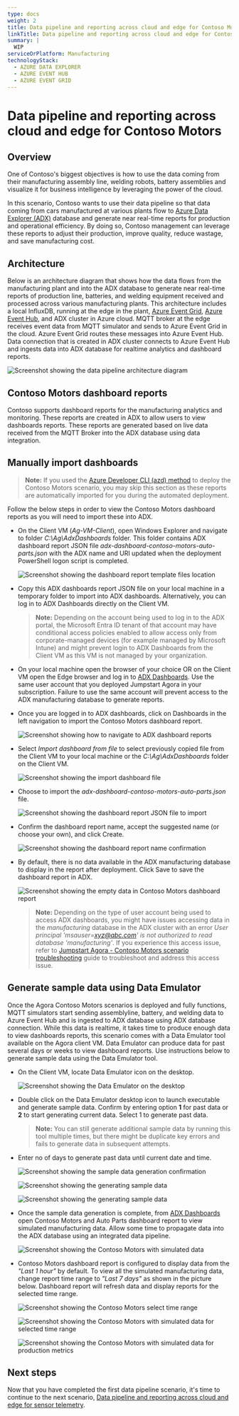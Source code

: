 ```yaml
---
type: docs
weight: 2
title: Data pipeline and reporting across cloud and edge for Contoso Motors
linkTitle: Data pipeline and reporting across cloud and edge for Contoso Motors
summary: |
  WIP
serviceOrPlatform: Manufacturing
technologyStack:
  - AZURE DATA EXPLORER
  - AZURE EVENT HUB
  - AZURE EVENT GRID
---
```


# Data pipeline and reporting across cloud and edge for Contoso Motors

## Overview

One of Contoso's biggest objectives is how to use the data coming from their manufacturing assembly line, welding robots, battery assemblies and visualize it for business intelligence by leveraging the power of the cloud.

In this scenario, Contoso wants to use their data pipeline so that data coming from cars manufactured at various plants flow to [Azure Data Explorer (ADX)](https://learn.microsoft.com/azure/data-explorer/data-explorer-overview) database and generate near real-time reports for production and operational efficiency. By doing so, Contoso management can leverage these reports to adjust their production, improve quality, reduce wastage, and save manufacturing cost.

## Architecture

Below is an architecture diagram that shows how the data flows from the manufacturing plant and into the ADX database to generate near real-time reports of production line, batteries, and welding equipment received and processed across various manufacturing plants. This architecture includes a local InfluxDB, running at the edge in the plant, [Azure Event Grid](https://learn.microsoft.com/en-us/azure/event-grid/overview), [Azure Event Hub](https://learn.microsoft.com/en-us/azure/event-hubs/event-hubs-about), and ADX cluster in Azure cloud. MQTT broker at the edge receives event data from MQTT simulator and sends to Azure Event Grid in the cloud. Azure Event Grid routes these messages into Azure Event Hub. Data connection that is created in ADX cluster connects to Azure Event Hub and ingests data into ADX database for realtime analytics and dashboard reports.

![Screenshot showing the data pipeline architecture diagram](./img/contoso_motors-datapipeline_architecture.png)

## Contoso Motors dashboard reports

Contoso supports dashboard reports for the manufacturing analytics and monitoring. These reports are created in ADX to allow users to view dashboards reports. These reports are generated based on live data received from the MQTT Broker into the ADX database using data integration.

## Manually import dashboards

> **Note:** If you used the [Azure Developer CLI (azd) method](../deployment/#deployment-via-azure-developer-cli) to deploy the Contoso Motors scenario, you may skip this section as these reports are automatically imported for you during the automated deployment.

Follow the below steps in order to view the Contoso Motors dashboard reports as you will need to import these into ADX.

- On the Client VM (_Ag-VM-Client_), open Windows Explorer and navigate to folder _C:\Ag\AdxDashboards_ folder. This folder contains ADX dashboard report JSON file _adx-dashboard-contoso-motors-auto-parts.json_ with the ADX name and URI updated when the deployment PowerShell logon script is completed.

  ![Screenshot showing the dashboard report template files location](./img/adx_dashboard_report_files.png)

- Copy this ADX dashboards report JSON file on your local machine in a temporary folder to import into ADX dashboards. Alternatively, you can log in to ADX Dashboards directly on the Client VM.

  > **Note:** Depending on the account being used to log in to the ADX portal, the Microsoft Entra ID tenant of that account may have conditional access policies enabled to allow access only from corporate-managed devices (for example managed by Microsoft Intune) and might prevent login to ADX Dashboards from the Client VM as this VM is not managed by your organization.

- On your local machine open the browser of your choice OR on the Client VM open the Edge browser and log in to [ADX Dashboards](https://dataexplorer.azure.com/). Use the same user account that you deployed Jumpstart Agora in your subscription. Failure to use the same account will prevent access to the ADX manufacturing database to generate reports.

- Once you are logged in to ADX dashboards, click on Dashboards in the left navigation to import the Contoso Motors dashboard report.

  ![Screenshot showing how to navigate to ADX dashboard reports](./img/adx_view_dashboards.png)

- Select _Import dashboard from file_ to select previously copied file from the Client VM to your local machine or the _C:\Ag\AdxDashboards_ folder on the Client VM.

  ![Screenshot showing the import dashboard file](./img/adx_import_dashboard_file.png)

- Choose to import the _adx-dashboard-contoso-motors-auto-parts.json_ file.

  ![Screenshot showing the dashboard report JSON file to import](./img/adx_select_dashboard_file.png)

- Confirm the dashboard report name, accept the suggested name (or choose your own), and click Create.

  ![Screenshot showing the dashboard report name confirmation](./img/adx_confirm_dashboard_report_name.png)

- By default, there is no data available in the ADX manufacturing database to display in the report after deployment. Click Save to save the dashboard report in ADX.

  ![Screenshot showing the empty data in Contoso Motors dashboard report](./img/adx_manufacturing_report_empty_data.png)

  > **Note:** Depending on the type of user account being used to access ADX dashboards, you might have issues accessing data in the _manufacturing_ database in the ADX cluster with an error _User principal 'msauser=xyz@abc.com' is not authorized to read database 'manufacturing'_. If you experience this access issue, refer to [Jumpstart Agora - Contoso Motors scenario troubleshooting](../troubleshooting/#user-principal-is-not-authorized-to-read-database-manufacturing) guide to troubleshoot and address this access issue.

## Generate sample data using Data Emulator

Once the Agora Contoso Motors scenarios is deployed and fully functions, MQTT simulators start sending assemblyline, battery, and welding data to Azure Event Hub and is ingested to ADX database using ADX database connection. While this data is realtime, it takes time to produce enough data to view dashboards reports, this scenario comes with a Data Emulator tool available on the Agora client VM. Data Emulator can produce data for past several days or weeks to view dashboard reports. Use instructions below to generate sample data using the Data Emulator tool.

- On the Client VM, locate Data Emulator icon on the desktop.

  ![Screenshot showing the Data Emulator on the desktop](./img/locate_data_emulator_desktop.png)

- Double click on the Data Emulator desktop icon to launch executable and generate sample data. Confirm by entering option **1** for past data or **2** to start generating current data. Select 1 to generate past data.

  > **Note:** You can still generate additional sample data by running this tool multiple times, but there might be duplicate key errors and fails to generate data in subsequent attempts.

- Enter no of days to generate past data until current date and time.

  ![Screenshot showing the sample data generation confirmation](./img/confirm_sample_data_generation.png)

  ![Screenshot showing the generating sample data](./img/confirm_sample_data_past_days.png)

  ![Screenshot showing the generating sample data](./img/sample_data_generation.png)

- Once the sample data generation is complete, from [ADX Dashboards](https://dataexplorer.azure.com/) open Contoso Motors and Auto Parts dashboard report to view simulated manufacturing data. Allow some time to propagate data into the ADX database using an integrated data pipeline.

  ![Screenshot showing the Contoso Motors with simulated data](./img/adx_contoso_motors_with_simulated_data.png)

- Contoso Motors dashboard report is configured to display data from the _"Last 1 hour"_ by default. To view all the simulated manufacturing data, change report time range to _"Last 7 days"_ as shown in the picture below. Dashboard report will refresh data and display reports for the selected time range.

  ![Screenshot showing the Contoso Motors select time range](./img/adx_contoso_motors_report_select_timerange.png)

  ![Screenshot showing the Contoso Motors with simulated data for selected time range](./img/adx_contoso_motors_with_simulated_data_selected_timerange.png)

  ![Screenshot showing the Contoso Motors with simulated data for production metrics](./img/adx_contoso_motors_production_metrics.png)

## Next steps

Now that you have completed the first data pipeline scenario, it's time to continue to the next scenario, [Data pipeline and reporting across cloud and edge for sensor telemetry](../freezer_monitor/).
